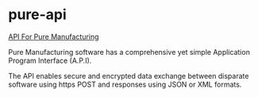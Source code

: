 # pure-api
[API For Pure Manufacturing](https://www.puremfg.net)

Pure Manufacturing software has a comprehensive yet simple Application Program Interface (A.P.I).

The API enables secure and encrypted data exchange between disparate software using https POST and responses using JSON or XML formats.
